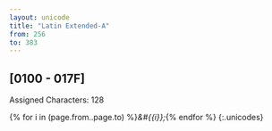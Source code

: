 ```yaml
---
layout: unicode
title: "Latin Extended-A"
from: 256
to: 383
---
```


## 	[0100 - 017F]

Assigned Characters: 128

{% for i in (page.from..page.to) %}<i>&#{{i}};</i>{% endfor %}
{:.unicodes}
